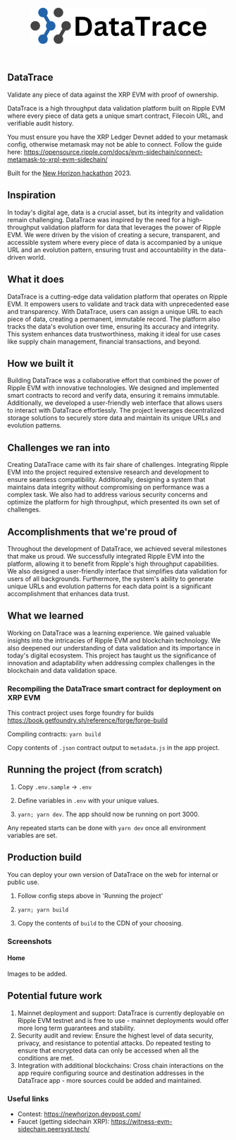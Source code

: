 <br/>
<p align='center'>
    <img src='./public/logo.png' width=400 />
</p>
<br/>


DataTrace
---

Validate any piece of data against the XRP EVM with proof of ownership.

DataTrace is a high throughput data validation platform built on Ripple EVM where every piece of data gets a unique smart contract, Filecoin URL, and verifiable audit history.


<!-- Built for the XRP EVM 2023 hackathon

Demo video:  -->


You must ensure you have the XRP Ledger Devnet added to your metamask config, otherwise metamask may not be able to connect. Follow the guide here: https://opensource.ripple.com/docs/evm-sidechain/connect-metamask-to-xrpl-evm-sidechain/

Built for the <a href="https://newhorizon.devpost.com/" target="_blank">New Horizon hackathon</a> 2023.

## Inspiration

In today's digital age, data is a crucial asset, but its integrity and validation remain challenging. DataTrace was inspired by the need for a high-throughput validation platform for data that leverages the power of Ripple EVM. We were driven by the vision of creating a secure, transparent, and accessible system where every piece of data is accompanied by a unique URL and an evolution pattern, ensuring trust and accountability in the data-driven world.

## What it does
DataTrace is a cutting-edge data validation platform that operates on Ripple EVM. It empowers users to validate and track data with unprecedented ease and transparency. With DataTrace, users can assign a unique URL to each piece of data, creating a permanent, immutable record. The platform also tracks the data's evolution over time, ensuring its accuracy and integrity. This system enhances data trustworthiness, making it ideal for use cases like supply chain management, financial transactions, and beyond.

## How we built it

Building DataTrace was a collaborative effort that combined the power of Ripple EVM with innovative technologies. We designed and implemented smart contracts to record and verify data, ensuring it remains immutable. Additionally, we developed a user-friendly web interface that allows users to interact with DataTrace effortlessly. The project leverages decentralized storage solutions to securely store data and maintain its unique URLs and evolution patterns.

## Challenges we ran into

Creating DataTrace came with its fair share of challenges. Integrating Ripple EVM into the project required extensive research and development to ensure seamless compatibility. Additionally, designing a system that maintains data integrity without compromising on performance was a complex task. We also had to address various security concerns and optimize the platform for high throughput, which presented its own set of challenges.

## Accomplishments that we're proud of

Throughout the development of DataTrace, we achieved several milestones that make us proud. We successfully integrated Ripple EVM into the platform, allowing it to benefit from Ripple's high throughput capabilities. We also designed a user-friendly interface that simplifies data validation for users of all backgrounds. Furthermore, the system's ability to generate unique URLs and evolution patterns for each data point is a significant accomplishment that enhances data trust.

## What we learned

Working on DataTrace was a learning experience. We gained valuable insights into the intricacies of Ripple EVM and blockchain technology. We also deepened our understanding of data validation and its importance in today's digital ecosystem. This project has taught us the significance of innovation and adaptability when addressing complex challenges in the blockchain and data validation space.

### Recompiling the DataTrace smart contract for deployment on XRP EVM

This contract project uses forge foundry for builds https://book.getfoundry.sh/reference/forge/forge-build

Compiling contracts:
`yarn build`

Copy contents of `.json` contract output to `metadata.js` in the app project.


## Running the project (from scratch)

1. Copy `.env.sample` -> `.env`

2. Define variables in `.env` with your unique values.

3. `yarn; yarn dev`. The app should now be running on port 3000.

Any repeated starts can be done with `yarn dev` once all environment variables are set.

## Production build

You can deploy your own version of DataTrace on the web for internal or public use.

1. Follow config steps above in 'Running the project'

2. `yarn; yarn build`

3. Copy the contents of `build` to the CDN of your choosing.

### Screenshots


#### Home

Images to be added.
<!-- TODO -->


## Potential future work
1. Mainnet deployment and support: DataTrace is currently deployable on Ripple EVM testnet and is free to use - mainnet deployments would offer more long term guarantees and stability.
2. Security audit and review: Ensure the highest level of data security, privacy, and resistance to potential attacks. Do repeated testing to ensure that encrypted data can only be accessed when all the conditions are met.
3. Integration with additional blockchains: Cross chain interactions on the app require configuring source and destination addresses in the DataTrace app - more sources could be added and maintained.


### Useful links
* Contest: https://newhorizon.devpost.com/
* Faucet (getting sidechain XRP): https://witness-evm-sidechain.peersyst.tech/
